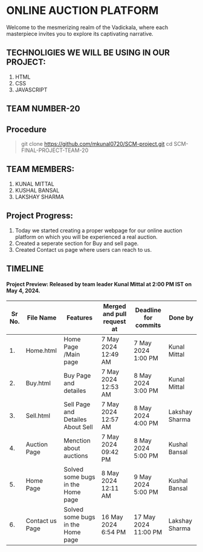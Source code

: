 # ONLINE AUCTION PLATFORM

Welcome to the mesmerizing realm of the Vadickala, where each masterpiece invites you to explore its captivating narrative.

## TECHNOLIGIES WE WILL BE USING IN OUR PROJECT:

1. HTML
2. CSS
3. JAVASCRIPT
   
## TEAM NUMBER-20

## Procedure

>git clone https://github.com/mkunal0720/SCM-project.git
>cd SCM-FINAL-PROJECT-TEAM-20

## TEAM MEMBERS:

1. KUNAL MITTAL
2. KUSHAL BANSAL
3. LAKSHAY SHARMA

## Project Progress:

1. Today we started creating a proper webpage for our online auction platform on which you will be experienced a real auction.
2. Created a seperate section for Buy and sell page.
3. Created Contact us page where users can reach to us.


## TIMELINE

#### Project Preview: Released by team leader Kunal Mittal at 2:00 PM IST on May 4, 2024.


| Sr No. | File Name     | Features                                      | Merged and pull request at | Deadline for commits | Done by      |
|--------|---------------|-----------------------------------------------|----------------------------|----------------------|--------------|
| 1.     | Home.html     |  Home Page /Main page                         | 7 May 2024 12:49 AM       | 7 May 2024 1:00 PM   | Kunal Mittal  |
| 2.     | Buy.html       | Buy Page and detailes                        | 7 May 2024 12:53 AM       | 8 May 2024 3:00 PM   | Kunal Mittal  |
| 3.     | Sell.html      | Sell Page and Detailes About Sell            | 7 May 2024 12:57 AM       | 8 May 2024 4:00 PM   | Lakshay Sharma|
| 4.     | Auction Page   | Menction about auctions                      | 7 May 2024  09:42 PM      | 8 May 2024 5:00 PM   | Kushal Bansal  |
| 5.     | Home Page      | Solved some bugs in the Home page            | 8 May 2024 12:11 AM       | 9 May 2024 5:00 PM   | Kushal Bansal |
| 6.     | Contact us Page | Solved some bugs in the Home page           | 16 May 2024 6:54 PM       | 17 May 2024 11:00 PM | Lakshay Sharma |



